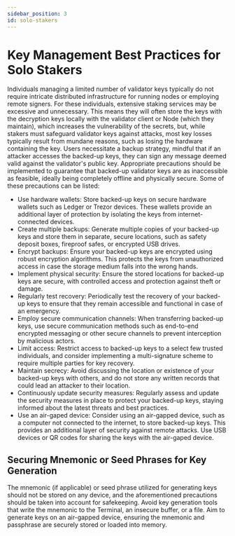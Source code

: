```yaml
---
sidebar_position: 3 
id: solo-stakers
---
```


# Key Management Best Practices for Solo Stakers

Individuals managing a limited number of validator keys typically do not require intricate distributed infrastructure for running nodes or employing remote signers. For these individuals, extensive staking services may be excessive and unnecessary. This means they will often store the keys with the decryption keys locally with the validator client or Node (which they maintain), which increases the vulnerability of the secrets, but, while stakers must safeguard validator keys against attacks, most key losses typically result from mundane reasons, such as losing the hardware containing the key. Users necessitate a backup strategy, mindful that if an attacker accesses the backed-up keys, they can sign any message deemed valid against the validator's public key. Appropriate precautions should be implemented to guarantee that backed-up validator keys are as inaccessible as feasible, ideally being completely offline and physically secure. Some of these precautions can be listed:

- Use hardware wallets: Store backed-up keys on secure hardware wallets such as Ledger or Trezor devices. These wallets provide an additional layer of protection by isolating the keys from internet-connected devices.
- Create multiple backups: Generate multiple copies of your backed-up keys and store them in separate, secure locations, such as safety deposit boxes, fireproof safes, or encrypted USB drives.
- Encrypt backups: Ensure your backed-up keys are encrypted using robust encryption algorithms. This protects the keys from unauthorized access in case the storage medium falls into the wrong hands.
- Implement physical security: Ensure the stored locations for backed-up keys are secure, with controlled access and protection against theft or damage.
- Regularly test recovery: Periodically test the recovery of your backed-up keys to ensure that they remain accessible and functional in case of an emergency.
- Employ secure communication channels: When transferring backed-up keys, use secure communication methods such as end-to-end encrypted messaging or other secure channels to prevent interception by malicious actors.
- Limit access: Restrict access to backed-up keys to a select few trusted individuals, and consider implementing a multi-signature scheme to require multiple parties for key recovery.
- Maintain secrecy: Avoid discussing the location or existence of your backed-up keys with others, and do not store any written records that could lead an attacker to their location.
- Continuously update security measures: Regularly assess and update the security measures in place to protect your backed-up keys, staying informed about the latest threats and best practices.
- Use an air-gaped device: Consider using an air-gapped device, such as a computer not connected to the internet, to store backed-up keys. This provides an additional layer of security against remote attacks. Use USB devices or QR codes for sharing the keys with the air-gaped device.

## Securing Mnemonic or Seed Phrases for Key Generation

The mnemonic (if applicable) or seed phrase utilized for generating keys should not be stored on any device, and the aforementioned precautions should be taken into account for safekeeping. Avoid key generation tools that write the mnemonic to the Terminal, an insecure buffer, or a file. Aim to generate keys on an air-gapped device, ensuring the mnemonic and passphrase are securely stored or loaded into memory.